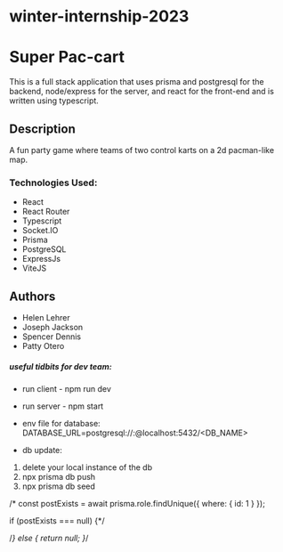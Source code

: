 # winter-internship-2023

# Super Pac-cart
This is a full stack application that uses prisma and postgresql for the backend, node/express for the server, and react for the front-end and is written using typescript.

## Description

A fun party game where teams of two control karts on a 2d pacman-like map. 

### Technologies Used:
* React
* React Router
* Typescript
* Socket.IO
* Prisma
* PostgreSQL
* ExpressJs
* ViteJS
## Authors

* Helen Lehrer
* Joseph Jackson
* Spencer Dennis
* Patty Otero

##### useful tidbits for dev team:




* run client - npm run dev
* run server - npm start


* env file for database:
DATABASE_URL=postgresql://<USERNAME>:<PASSWORD>@localhost:5432/<DB_NAME>

* db update:
1. delete your local instance of the db
2. npx prisma db push
3. npx prisma db seed







/*
const postExists = await prisma.role.findUnique({
  where: {
    id: 1 
  }
});

if (postExists === null) {*/


/*} else {
  return null;
}*/